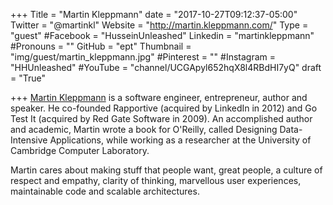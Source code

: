 +++
Title = "Martin Kleppmann"
date = "2017-10-27T09:12:37-05:00"
Twitter = "@martinkl"
Website = "http://martin.kleppmann.com/"
Type = "guest"
#Facebook = "HusseinUnleashed"
Linkedin = "martinkleppmann"
#Pronouns = ""
GitHub = "ept"
Thumbnail = "img/guest/martin_kleppmann.jpg"
#Pinterest = ""
#Instagram = "HHUnleashed"
#YouTube = "channel/UCGApyl652hqX8l4RBdHI7yQ"
draft = "True"

+++
[Martin Kleppmann](https://www.linkedin.com/in/martinkleppmann) is a software engineer, entrepreneur, author and speaker. He co-founded Rapportive (acquired by LinkedIn in 2012) and Go Test It (acquired by Red Gate Software in 2009). An accomplished author and academic, Martin wrote a book for O'Reilly, called Designing Data-Intensive Applications, while working as a researcher at the University of Cambridge Computer Laboratory.

Martin cares about making stuff that people want, great people, a culture of respect and empathy, clarity of thinking, marvellous user experiences, maintainable code and scalable architectures.




